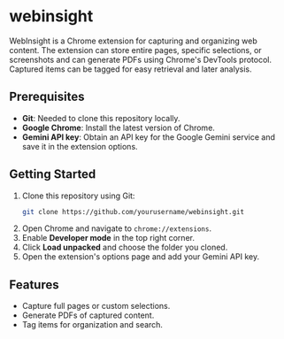 # webinsight



WebInsight is a Chrome extension for capturing and organizing web content. The extension can store entire pages, specific selections, or screenshots and can generate PDFs using Chrome's DevTools protocol. Captured items can be tagged for easy retrieval and later analysis.

## Prerequisites
- **Git**: Needed to clone this repository locally.
- **Google Chrome**: Install the latest version of Chrome.
- **Gemini API key**: Obtain an API key for the Google Gemini service and save it in the extension options.

## Getting Started
1. Clone this repository using Git:
   ```bash
   git clone https://github.com/yourusername/webinsight.git
   ```
2. Open Chrome and navigate to `chrome://extensions`.
3. Enable **Developer mode** in the top right corner.
4. Click **Load unpacked** and choose the folder you cloned.
5. Open the extension's options page and add your Gemini API key.

## Features
- Capture full pages or custom selections.
- Generate PDFs of captured content.
- Tag items for organization and search.
